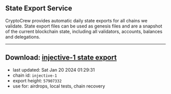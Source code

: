 ## State Export Service
CryptoCrew provides automatic daily state exports for all chains we validate. State export files can be used as genesis files and are a snapshot of the current blockchain state, including all validators, accounts, balances and delegations.

---
**Download: [injective-1 state export](https://dl.ccvalidators.com/SERVICE/injective/injective-1_export_57907332.json)**
---

- last updated: Sat Jan 20 2024 01:29:31
- chain id: `injective-1`
- export height: `57907332`
- use for: airdrops, local tests, chain recovery

